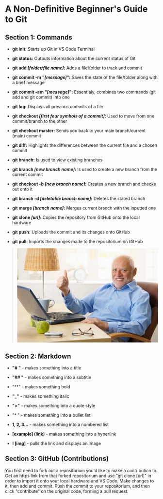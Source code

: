 # A Non-Definitive Beginner's Guide to Git 
## Section 1: Commands
* **git init:** Starts up Git in VS Code Terminal

* **git status:** Outputs information about the current status of Git

* **git add _[folder/file name]_:** Adds a file/folder to track and commit

* **git commit -m "_[message]_":** Saves the state of the file/folder along with a brief message

* **git commit -am "_[message]_":** Essentialy, combines two commands (git add and git commit) into one

* **git log:** Displays all previous commits of a file

* **git checkout _[first four symbols of a commit]_:** Used to move from one commit/branch to the other

* **git checkout master:** Sends you back to your main branch/current (main) commit

* **git diff:** Highlights the differences between the current file and a chosen commit

* **git branch:** Is used to view existing branches

* **git branch _[new branch name]_:** Is used to create a new branch from the current commit

* **git checkout -b _[new branch name]_:** Creates a new branch and checks out onto it

* **git branch -d _[deletable branch name]_:** Deletes the stated branch

* **git merge _[branch name]_:** Merges current branch with the inputted one

* **git clone _[url]_:** Copies the repository from GitHub onto the local hardware

* **git push:** Uploads the commit and its changes onto GitHub

* **git pull:** Imports the changes made to the repositorium on GitHub


> ![_What a wonderful world~_](Commited.webp)

## Section 2: Markdown

* **"# "** - makes something into a title

* **"## "** - makes something into a subtitle

* "**" - makes something bold

* **"_"** - makes something italic

* **">"** - makes something into a quote style

* "* " - makes something into a bullet list

* **1, 2, 3...** - makes something into a numbered list

* **[example] (link)** - makes something into a hyperlink

* **! [img]** - pulls the link and displays an image

## Section 3: GitHub (Contributions)
You first need to fork out a repositorium you'd like to make a contribution to. Get an https link from that forked repositorium and use "git clone [url]" in order to import it onto your local hardware and VS Code. Make changes to it, then add and commit. Push the commit to your repositorium, and then click "contribute" on the original code, forming a pull request.